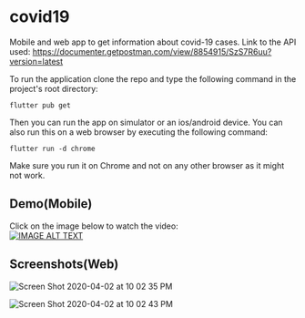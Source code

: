 # covid19

Mobile and web app to get information about covid-19 cases.
Link to the API used: https://documenter.getpostman.com/view/8854915/SzS7R6uu?version=latest

To run the application clone the repo and type the following command in the project's root directory:
```
flutter pub get
```
Then you can run the app on simulator or an ios/android device. You can also run this on a web browser by executing the following command:
```
flutter run -d chrome
```
Make sure you run it on Chrome and not on any other browser as it might not work.

## Demo(Mobile)

Click on the image below to watch the video:<br>
[![IMAGE ALT TEXT](http://img.youtube.com/vi/xyaZVdXMBeA/0.jpg)](http://www.youtube.com/watch?v=xyaZVdXMBeA "Covid-19 App")

## Screenshots(Web)

![Screen Shot 2020-04-02 at 10 02 35 PM](https://user-images.githubusercontent.com/26627849/78274348-b5112800-752d-11ea-92c0-d792cb7cac5e.png)

![Screen Shot 2020-04-02 at 10 02 43 PM](https://user-images.githubusercontent.com/26627849/78274367-b9d5dc00-752d-11ea-9f62-9a230f13f838.png)

